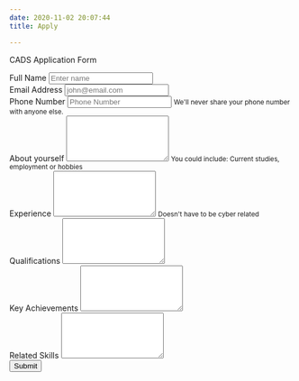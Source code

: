 ```yaml
---
date: 2020-11-02 20:07:44
title: Apply

---
```

CADS Application Form

<form name="contact" method="POST" data-netlify="true">
  <div class="form-group">
    <label for="fullName">Full Name</label>
    <input name="name" type="text" class="form-control" id="fullName" placeholder="Enter name">
  </div>
  <div class="form-group">
    <label for="email">Email Address</label>
    <input name="email" type="email" class="form-control" id="email" placeholder="john@email.com">
  </div>
  <div class="form-group">
    <label for="phone">Phone Number</label>
    <input name="phone number" type="text" class="form-control" id="phone" aria-describedby="phoneMsg" placeholder="Phone Number">
    <small id="phoneMsg" class="form-text text-muted">We'll never share your phone number with anyone else.</small>
  </div>
  <div class="form-group">
    <label for="about">About yourself</label>
    <textarea name="about" class="form-control" id="about" rows="5" aria-describedby="aboutMsg"></textarea>
    <small id="aboutMsg" class="form-text text-muted">You could include: Current studies, employment or hobbies</small>    
  </div>
  <div class="form-group">
    <label for="experience">Experience</label>
    <textarea name="experience" class="form-control" id="experience" rows="5" aria-describedby="experienceMsg"></textarea>
        <small id="experienceMsg" class="form-text text-muted">Doesn't have to be cyber related</small>   
  </div>
  <div class="form-group">
    <label for="qualifications">Qualifications</label>
    <textarea name="qualifications" class="form-control" id="qualifications" rows="5"></textarea>  
  </div>
  <div class="form-group">
    <label for="achievements">Key Achievements</label>
    <textarea name="achievements" class="form-control" id="achievements" rows="5"></textarea>  
  </div>
  <div class="form-group">
    <label for="skills">Related Skills</label>
    <textarea name="skills" class="form-control" id="skills" rows="5"></textarea>  
  </div>
  <button type="submit" class="btn btn-primary">Submit</button>
</form>